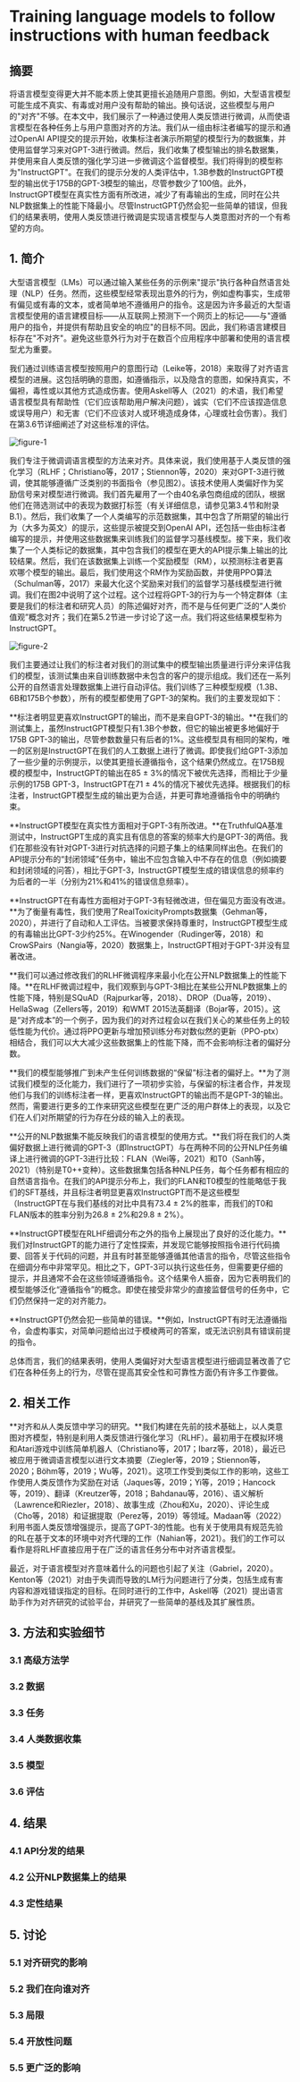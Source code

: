 # Training language models to follow instructions with human feedback

## 摘要
将语言模型变得更大并不能本质上使其更擅长追随用户意图。例如，大型语言模型可能生成不真实、有毒或对用户没有帮助的输出。换句话说，这些模型与用户的"对齐"不够。在本文中，我们展示了一种通过使用人类反馈进行微调，从而使语言模型在各种任务上与用户意图对齐的方法。我们从一组由标注者编写的提示和通过OpenAI API提交的提示开始，收集标注者演示所期望的模型行为的数据集，并使用监督学习来对GPT-3进行微调。然后，我们收集了模型输出的排名数据集，并使用来自人类反馈的强化学习进一步微调这个监督模型。我们将得到的模型称为"InstructGPT"。在我们的提示分发的人类评估中，1.3B参数的InstructGPT模型的输出优于175B的GPT-3模型的输出，尽管参数少了100倍。此外，InstructGPT模型在真实性方面有所改进，减少了有毒输出的生成，同时在公共NLP数据集上的性能下降最小。尽管InstructGPT仍然会犯一些简单的错误，但我们的结果表明，使用人类反馈进行微调是实现语言模型与人类意图对齐的一个有希望的方向。

## 1. 简介
大型语言模型（LMs）可以通过输入某些任务的示例来"提示"执行各种自然语言处理（NLP）任务。然而，这些模型经常表现出意外的行为，例如虚构事实，生成带有偏见或有毒的文本，或者简单地不遵循用户的指令。这是因为许多最近的大型语言模型使用的语言建模目标——从互联网上预测下一个网页上的标记——与"遵循用户的指令，并提供有帮助且安全的响应"的目标不同。因此，我们称语言建模目标存在"不对齐"。避免这些意外行为对于在数百个应用程序中部署和使用的语言模型尤为重要。

我们通过训练语言模型按照用户的意图行动（Leike等，2018）来取得了对齐语言模型的进展。这包括明确的意图，如遵循指示，以及隐含的意图，如保持真实，不偏袒，毒性或以其他方式造成伤害。使用Askell等人（2021）的术语，我们希望语言模型具有帮助性（它们应该帮助用户解决问题），诚实（它们不应该捏造信息或误导用户）和无害（它们不应该对人或环境造成身体，心理或社会伤害）。我们在第3.6节详细阐述了对这些标准的评估。

![figure-1](./images/instruct-gpt/figure-1.png)

我们专注于微调调语言模型的方法来对齐。具体来说，我们使用基于人类反馈的强化学习（RLHF；Christiano等，2017；Stiennon等，2020）来对GPT-3进行微调，使其能够遵循广泛类别的书面指令（参见图2）。该技术使用人类偏好作为奖励信号来对模型进行微调。我们首先雇用了一个由40名承包商组成的团队，根据他们在筛选测试中的表现为数据打标签（有关详细信息，请参见第3.4节和附录B.1）。然后，我们收集了一个人类编写的示范数据集，其中包含了所期望的输出行为（大多为英文）的提示，这些提示被提交到OpenAI API，还包括一些由标注者编写的提示，并使用这些数据集来训练我们的监督学习基线模型。接下来，我们收集了一个人类标记的数据集，其中包含我们的模型在更大的API提示集上输出的比较结果。然后，我们在该数据集上训练一个奖励模型（RM），以预测标注者更喜欢哪个模型的输出。最后，我们使用这个RM作为奖励函数，并使用PPO算法（Schulman等，2017）来最大化这个奖励来对我们的监督学习基线模型进行微调。我们在图2中说明了这个过程。这个过程将GPT-3的行为与一个特定群体（主要是我们的标注者和研究人员）的陈述偏好对齐，而不是与任何更广泛的“人类价值观”概念对齐；我们在第5.2节进一步讨论了这一点。我们将这些结果模型称为InstructGPT。

![figure-2](./images/instruct-gpt/figure-2.png)

我们主要通过让我们的标注者对我们的测试集中的模型输出质量进行评分来评估我们的模型，该测试集由来自训练数据中未包含的客户的提示组成。我们还在一系列公开的自然语言处理数据集上进行自动评估。我们训练了三种模型规模（1.3B、6B和175B个参数），所有的模型都使用了GPT-3的架构。我们的主要发现如下：

**标注者明显更喜欢InstructGPT的输出，而不是来自GPT-3的输出。**在我们的测试集上，虽然InstructGPT模型只有1.3B个参数，但它的输出被更多地偏好于175B GPT-3的输出，尽管参数数量只有后者的1%。这些模型具有相同的架构，唯一的区别是InstructGPT在我们的人工数据上进行了微调。即使我们给GPT-3添加了一些少量的示例提示，以使其更擅长遵循指令，这个结果仍然成立。在175B规模的模型中，InstructGPT的输出在85 ± 3%的情况下被优先选择，而相比于少量示例的175B GPT-3，InstructGPT在71 ± 4%的情况下被优先选择。根据我们的标注者，InstructGPT模型生成的输出更为合适，并更可靠地遵循指令中的明确约束。

**InstructGPT模型在真实性方面相对于GPT-3有所改进。**在TruthfulQA基准测试中，InstructGPT生成的真实且有信息的答案的频率大约是GPT-3的两倍。我们在那些没有针对GPT-3进行对抗选择的问题子集上的结果同样出色。在我们的API提示分布的“封闭领域”任务中，输出不应包含输入中不存在的信息（例如摘要和封闭领域的问答），相比于GPT-3，InstructGPT模型生成的错误信息的频率约为后者的一半（分别为21%和41%的错误信息频率）。

**InstructGPT在有毒性方面相对于GPT-3有轻微改进，但在偏见方面没有改进。**为了衡量有毒性，我们使用了RealToxicityPrompts数据集（Gehman等，2020），并进行了自动和人工评估。当被要求保持尊重时，InstructGPT模型生成的有毒输出比GPT-3少约25%。在Winogender（Rudinger等，2018）和CrowSPairs（Nangia等，2020）数据集上，InstructGPT相对于GPT-3并没有显著改进。

**我们可以通过修改我们的RLHF微调程序来最小化在公开NLP数据集上的性能下降。**在RLHF微调过程中，我们观察到与GPT-3相比在某些公开NLP数据集上的性能下降，特别是SQuAD（Rajpurkar等，2018）、DROP（Dua等，2019）、HellaSwag（Zellers等，2019）和WMT 2015法英翻译（Bojar等，2015）。这是“对齐成本”的一个例子，因为我们的对齐过程会以在我们关心的某些任务上的较低性能为代价。通过将PPO更新与增加预训练分布对数似然的更新（PPO-ptx）相结合，我们可以大大减少这些数据集上的性能下降，而不会影响标注者的偏好分数。

**我们的模型能够推广到未产生任何训练数据的“保留”标注者的偏好上。**为了测试我们模型的泛化能力，我们进行了一项初步实验，与保留的标注者合作，并发现他们与我们的训练标注者一样，更喜欢InstructGPT的输出而不是GPT-3的输出。然而，需要进行更多的工作来研究这些模型在更广泛的用户群体上的表现，以及它们在人们对所期望的行为存在分歧的输入上的表现。

**公开的NLP数据集不能反映我们的语言模型的使用方式。**我们将在我们的人类偏好数据上进行微调的GPT-3（即InstructGPT）与在两种不同的公开NLP任务编译上进行微调的GPT-3进行比较：FLAN（Wei等，2021）和T0（Sanh等，2021）（特别是T0++变种）。这些数据集包括各种NLP任务，每个任务都有相应的自然语言指令。在我们的API提示分布上，我们的FLAN和T0模型的性能略低于我们的SFT基线，并且标注者明显更喜欢InstructGPT而不是这些模型（InstructGPT在与我们基线的对比中具有73.4 ± 2%的胜率，而我们的T0和FLAN版本的胜率分别为26.8 ± 2%和29.8 ± 2%）。

**InstructGPT模型在RLHF细调分布之外的指令上展现出了良好的泛化能力。**我们对InstructGPT的能力进行了定性探索，并发现它能够按照指令进行代码摘要、回答关于代码的问题，并且有时甚至能够遵循其他语言的指令，尽管这些指令在细调分布中非常罕见。相比之下，GPT-3可以执行这些任务，但需要更仔细的提示，并且通常不会在这些领域遵循指令。这个结果令人振奋，因为它表明我们的模型能够泛化“遵循指令”的概念。即使在接受非常少的直接监督信号的任务中，它们仍然保持一定的对齐能力。

**InstructGPT仍然会犯一些简单的错误。**例如，InstructGPT有时无法遵循指令，会虚构事实，对简单问题给出过于模棱两可的答案，或无法识别具有错误前提的指令。

总体而言，我们的结果表明，使用人类偏好对大型语言模型进行细调显著改善了它们在各种任务上的行为，尽管在提高其安全性和可靠性方面仍有许多工作要做。

## 2. 相关工作

**对齐和从人类反馈中学习的研究。**我们构建在先前的技术基础上，以人类意图对齐模型，特别是利用人类反馈进行强化学习（RLHF）。最初用于在模拟环境和Atari游戏中训练简单机器人（Christiano等，2017；Ibarz等，2018），最近已被应用于微调语言模型以进行文本摘要（Ziegler等，2019；Stiennon等，2020；Böhm等，2019；Wu等，2021）。这项工作受到类似工作的影响，这些工作使用人类反馈作为奖励在对话（Jaques等，2019；Yi等，2019；Hancock等，2019）、翻译（Kreutzer等，2018；Bahdanau等，2016）、语义解析（Lawrence和Riezler，2018）、故事生成（Zhou和Xu，2020）、评论生成（Cho等，2018）和证据提取（Perez等，2019）等领域。Madaan等（2022）利用书面人类反馈增强提示，提高了GPT-3的性能。也有关于使用具有规范先验的RL在基于文本的环境中对齐代理的工作（Nahian等，2021）。我们的工作可以看作是将RLHF直接应用于在广泛的语言任务分布中对齐语言模型。

最近，对于语言模型对齐意味着什么的问题也引起了关注（Gabriel，2020）。Kenton等（2021）对由于失调而导致的LM行为问题进行了分类，包括生成有害内容和游戏错误指定的目标。在同时进行的工作中，Askell等（2021）提出语言助手作为对齐研究的试验平台，并研究了一些简单的基线及其扩展性质。

## 3. 方法和实验细节
### 3.1 高级方法学
### 3.2 数据
### 3.3 任务
### 3.4 人类数据收集
### 3.5 模型
### 3.6 评估

## 4. 结果
### 4.1 API分发的结果
### 4.2 公开NLP数据集上的结果
### 4.3 定性结果

## 5. 讨论
### 5.1 对齐研究的影响
### 5.2 我们在向谁对齐
### 5.3 局限
### 5.4 开放性问题
### 5.5 更广泛的影响
